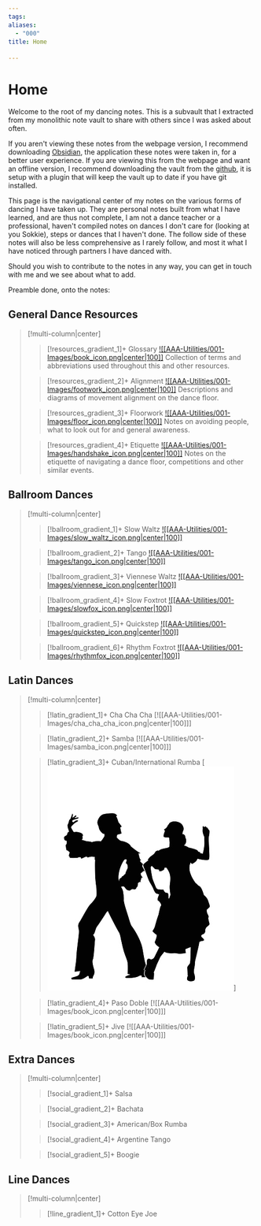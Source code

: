 ```yaml
---
tags: 
aliases:
  - "000"
title: Home

---
```

# Home
Welcome to the root of my dancing notes. This is a subvault that I extracted from my monolithic note vault to share with others since I was asked about often.

If you aren't viewing these notes from the webpage version, I recommend downloading [Obsidian](<[Obsidian](https://obsidian.md/)>), the application these notes were taken in, for a better user experience. If you are viewing this from the webpage and want an offline version, I recommend downloading the vault from the [github](https://github.com/Rhett-Flanagan/dancing-obsidian-vault), it is setup with a plugin that will keep the vault up to date if you have git installed.

This page is the navigational center of my notes on the various forms of dancing I have taken up. They are personal notes built from what I have learned, and are thus not complete, I am not a dance teacher or a professional, haven't compiled notes on dances I don't care for (looking at you Sokkie), steps or dances that I haven't done. The follow side of these notes will also be less comprehensive as I rarely follow, and most it what I have noticed through partners I have danced with.

Should you wish to contribute to the notes in any way, you can get in touch with me and we see about what to add.

Preamble done, onto the notes:

## General Dance Resources

> [!multi-column|center]
>
> > [!resources_gradient_1]+ Glossary
> > [![[AAA-Utilities/001-Images/book_icon.png|center|100]]](Resources/Glossary.md)
> > Collection of terms and abbreviations used throughout this and other resources.
> > 
> 
> > [!resources_gradient_2]+ Alignment
> > [![[AAA-Utilities/001-Images/footwork_icon.png|center|100]]](Resources/Alignment.md)
> > Descriptions and diagrams of movement alignment on the dance floor.
> > 
> 
>  > [!resources_gradient_3]+ Floorwork
>  > [![[AAA-Utilities/001-Images/floor_icon.png|center|100]]](Resources/Floorwork.md)
>  > Notes on avoiding people, what to look out for and general awareness.
>  > 
>  
>  > [!resources_gradient_4]+ Etiquette 
>  > [![[AAA-Utilities/001-Images/handshake_icon.png|center|100]]](Resources/Etiquette.md)
>  > Notes on the etiquette of navigating a dance floor, competitions and other similar events.
>  > 

## Ballroom Dances

> [!multi-column|center]
> 
> > [!ballroom_gradient_1]+ Slow Waltz
> > [![[AAA-Utilities/001-Images/slow_waltz_icon.png|center|100]]](Ballroom_Dances/Slow_Waltz/Slow_Waltz.md) 
> > 
> 
> > [!ballroom_gradient_2]+ Tango
> > [![[AAA-Utilities/001-Images/tango_icon.png|center|100]]](Ballroom_Dances/Tango/Tango.md) 
> > 
> 
> > [!ballroom_gradient_3]+ Viennese Waltz
> > [![[AAA-Utilities/001-Images/viennese_icon.png|center|100]]](Ballroom_Dances/Viennese_Waltz/Viennese_Waltz.md) 
> > 
> 
> > [!ballroom_gradient_4]+ Slow Foxtrot
> > [![[AAA-Utilities/001-Images/slowfox_icon.png|center|100]]](Ballroom_Dances/Slow_Foxtrot/Slow_Foxtrot.md) 
> > 
> 
> > [!ballroom_gradient_5]+ Quickstep
> > [![[AAA-Utilities/001-Images/quickstep_icon.png|center|100]]](Ballroom_Dances/Quickstep/Quickstep.md)
> > 
> 
> > [!ballroom_gradient_6]+ Rhythm Foxtrot
> > [![[AAA-Utilities/001-Images/rhythmfox_icon.png|center|100]]](Ballroom_Dances/Rhythm_Foxtrot/Rhythm_Foxtrot.md) 
> > 
> 

## Latin Dances

> [!multi-column|center]
> 
> > [!latin_gradient_1]+ Cha Cha Cha
> > [![[AAA-Utilities/001-Images/cha_cha_cha_icon.png|center|100]]]
> > 
> 
> > [!latin_gradient_2]+ Samba
> > [![[AAA-Utilities/001-Images/samba_icon.png|center|100]]]
> > 
> 
> > [!latin_gradient_3]+ Cuban/International Rumba
> > [![rumba_icon](AAA-Utilities/001-Images/rumba_icon.jpg)]
> > 
> 
> > [!latin_gradient_4]+ Paso Doble
> > [![[AAA-Utilities/001-Images/book_icon.png|center|100]]]
> > 
> 
> > [!latin_gradient_5]+ Jive
> > [![[AAA-Utilities/001-Images/book_icon.png|center|100]]]
> > 
> 

## Extra Dances

> [!multi-column|center]
> 
> > [!social_gradient_1]+ Salsa
> 
> 
> > [!social_gradient_2]+ Bachata 
> 
> 
> > [!social_gradient_3]+ American/Box Rumba
> 
> 
> > [!social_gradient_4]+ Argentine Tango
> 
> 
> > [!social_gradient_5]+ Boogie
> 
> 


## Line Dances

> [!multi-column|center]
> 
> > [!line_gradient_1]+ Cotton Eye Joe
> 
> 